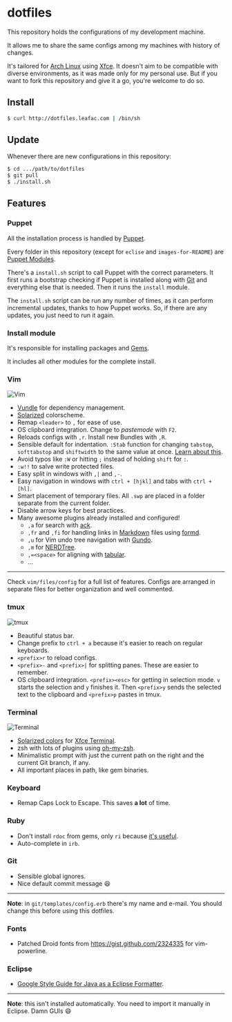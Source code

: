 dotfiles
========

This repository holds the configurations of my development machine.

It allows me to share the same configs among my machines with history of changes.

It's tailored for [Arch Linux](http://www.archlinux.org/) using [Xfce](http://www.xfce.org/). It doesn't aim to be compatible with diverse environments, as it was made only for my personal use. But if you want to fork this repository and give it a go, you're welcome to do so.

Install
-------

```bash
$ curl http://dotfiles.leafac.com | /bin/sh
```

Update
------

Whenever there are new configurations in this repository:

```bash
$ cd .../path/to/dotfiles
$ git pull
$ ./install.sh
```

Features
--------

### Puppet

All the installation process is handled by [Puppet](http://puppetlabs.com/).

Every folder in this repository (except for `eclise` and `images-for-README`) are [Puppet Modules](http://docs.puppetlabs.com/puppet/2.7/reference/modules_fundamentals.html).

There's a `install.sh` script to call Puppet with the correct parameters. It first runs a bootstrap checking if Puppet is installed along with [Git](http://git-scm.com/) and everything else that is needed. Then it runs the `install` module.

The `install.sh` script can be run any number of times, as it can perform incremental updates, thanks to how Puppet works. So, if there are any updates, you just need to run it again.

### Install module

It's responsible for installing packages and [Gems](http://rubygems.org/).

It includes all other modules for the complete install.

### Vim

![Vim](https://raw.github.com/leafac/dotfiles/master/images-for-README/vim.png)

* [Vundle](https://github.com/gmarik/vundle) for dependency management.
* [Solarized](http://ethanschoonover.com/solarized) colorscheme.
* Remap `<leader>` to `,` for ease of use.
* OS clipboard integration. Change to _pastemode_ with `F2`.
* Reloads configs with `,r`. Install new Bundles with `,R`.
* Sensible default for indentation. `:Stab` function for changing `tabstop`, `softtabstop` and `shiftwidth` to the same value at once. [Learn about this](http://vimcasts.org/episodes/tabs-and-spaces/).
* Avoid typos like `:W` or hitting `;` instead of holding `shift` for `:`.
* `:w!!` to salve write protected files.
* Easy split in windows with `,|` and `,-`.
* Easy navigation in windows with `ctrl + [hjkl]` and tabs with `ctrl + [hl]`.
* Smart placement of temporary files. All `.swp` are placed in a folder separate from the current folder.
* Disable arrow keys for best practices.
* Many awesome plugins already installed and configured!
    * `,a` for search with [ack](http://betterthangrep.com/).
    * `,fr` and `,fi` for handling links in [Markdown](http://daringfireball.net/projects/markdown/) files using [formd](http://drbunsen.github.com/formd/).
    * `,u` for Vim undo tree navigation with [Gundo](http://sjl.bitbucket.org/gundo.vim/).
    * `,m` for [NERDTree](https://github.com/scrooloose/nerdtree).
    * `,=<space>` for aligning with [tabular](https://github.com/godlygeek/tabular).
    * ...

---

Check `vim/files/config` for a full list of features. Configs are arranged in separate files for better organization and well commented.

### tmux

![tmux](https://raw.github.com/leafac/dotfiles/master/images-for-README/tmux.png)

* Beautiful status bar.
* Change prefix to `ctrl + a` because it's easier to reach on regular keyboards.
* `<prefix>r` to reload configs.
* `<prefix>-` and `<prefix>|` for splitting panes. These are easier to remember.
* OS clipboard integration. `<prefix><esc>` for getting in selection mode. `v` starts the selection and `y` finishes it. Then `<prefix>y` sends the selected text to the clipboard and `<prefix>p` pastes in tmux.

### Terminal

![Terminal](https://raw.github.com/leafac/dotfiles/master/images-for-README/terminal.png)

* [Solarized colors](https://github.com/sgerrand/xfce4-terminal-colors-solarized/blob/master/light/terminalrc) for [Xfce Terminal](http://docs.xfce.org/apps/terminal/start).
* zsh with lots of plugins using [oh-my-zsh](https://github.com/robbyrussell/oh-my-zsh).
* Minimalistic prompt with just the current path on the right and the current Git branch, if any.
* All important places in path, like gem binaries.

### Keyboard

* Remap Caps Lock to Escape. This saves **a lot** of time.

### Ruby

* Don't install `rdoc` from gems, only `ri` because [it's useful](http://jstorimer.com/ri.html).
* Auto-complete in `irb`.

### Git

* Sensible global ignores.
* Nice default commit message :laughing:

---

**Note**: in `git/templates/config.erb` there's my name and e-mail. You should change this before using this dotfiles.

### Fonts

* Patched Droid fonts from https://gist.github.com/2324335 for vim-powerline.

### Eclipse

* [Google Style Guide for Java as a Eclipse Formatter](http://code.google.com/p/google-styleguide/source/browse/trunk/eclipse-java-google-style.xml).

---

**Note**: this isn't installed automatically. You need to import it manually in Eclipse. Damn GUIs :smile:
